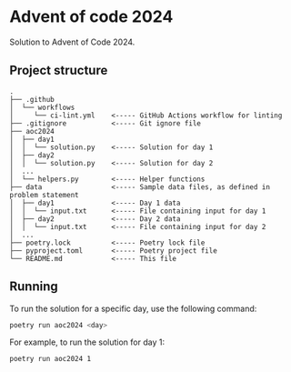 # Advent of code 2024

Solution to Advent of Code 2024. 

## Project structure

```
.
├── .github
│  └── workflows
│     └── ci-lint.yml    <----- GitHub Actions workflow for linting
├── .gitignore           <----- Git ignore file
├── aoc2024
│  ├── day1
│  │  └── solution.py    <----- Solution for day 1
│  ├── day2
│  │  └── solution.py    <----- Solution for day 2
│  ...
│  └── helpers.py        <----- Helper functions
├── data                 <----- Sample data files, as defined in problem statement
│  ├── day1              <----- Day 1 data
│  │  └── input.txt      <----- File containing input for day 1
│  ├── day2              <----- Day 2 data
│  │  └── input.txt      <----- File containing input for day 2
│  ...
├── poetry.lock          <----- Poetry lock file
├── pyproject.toml       <----- Poetry project file
└── README.md            <----- This file
```

## Running

To run the solution for a specific day, use the following command:

```bash
poetry run aoc2024 <day>
```

For example, to run the solution for day 1:

```bash
poetry run aoc2024 1
```


